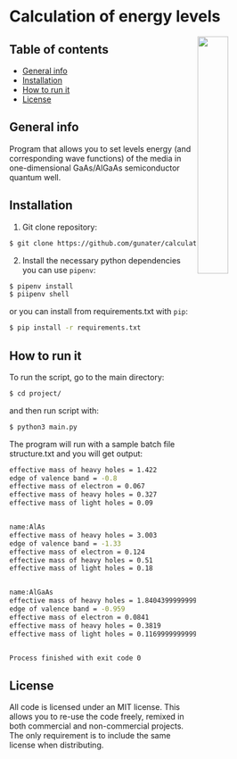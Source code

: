 # Calculation of energy levels

<img align="right" width="33%" src="https://cdn-icons.flaticon.com/png/512/3658/premium/3658207.png?token=exp=1636211377~hmac=b9d1579e0007bd506a8abeff161d1ea1">

## Table of contents

* [General info](#general-info)
* [Installation](#installation)
* [How to run it](#how-to-run-it)
* [License](#license)

## General info
Program that allows you to set levels
energy (and corresponding wave functions) of the media in one-dimensional
GaAs/AlGaAs semiconductor quantum well.

## Installation

1. Git clone repository:
```bash
$ git clone https://github.com/gunater/calculation-of-energy-levels.git
```
2. Install the necessary python dependencies you can use `pipenv`:
```bash
$ pipenv install
$ piipenv shell
```
or you can install from requirements.txt with `pip`:
```bash
$ pip install -r requirements.txt
```
## How to run it
To run the script, go to the main directory:
```bash
$ cd project/
```
and then run script with:
```bash
$ python3 main.py
```
The program will run with a sample batch file structure.txt and you will get output:
```bash
effective mass of heavy holes = 1.422
edge of valence band = -0.8
effective mass of electron = 0.067
effective mass of heavy holes = 0.327
effective mass of light holes = 0.09


name:AlAs
effective mass of heavy holes = 3.003
edge of valence band = -1.33
effective mass of electron = 0.124
effective mass of heavy holes = 0.51
effective mass of light holes = 0.18


name:AlGaAs
effective mass of heavy holes = 1.8404399999999999
edge of valence band = -0.959
effective mass of electron = 0.0841
effective mass of heavy holes = 0.3819
effective mass of light holes = 0.11699999999999999


Process finished with exit code 0
```
## License
All code is licensed under an MIT license. This allows you to re-use the code freely, remixed in both commercial and non-commercial projects. The only requirement is to include the same license when distributing.

